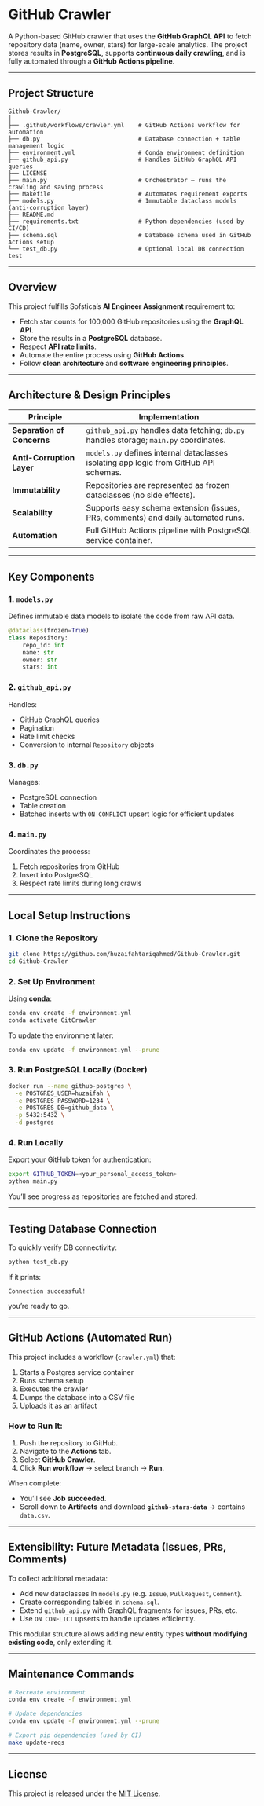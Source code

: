 # GitHub Crawler

A Python-based GitHub crawler that uses the **GitHub GraphQL API** to fetch repository data (name, owner, stars) for large-scale analytics.
The project stores results in **PostgreSQL**, supports **continuous daily crawling**, and is fully automated through a **GitHub Actions pipeline**.

---

## Project Structure

```
Github-Crawler/
│
├── .github/workflows/crawler.yml    # GitHub Actions workflow for automation
├── db.py                            # Database connection + table management logic
├── environment.yml                  # Conda environment definition
├── github_api.py                    # Handles GitHub GraphQL API queries
├── LICENSE
├── main.py                          # Orchestrator – runs the crawling and saving process
├── Makefile                         # Automates requirement exports
├── models.py                        # Immutable dataclass models (anti-corruption layer)
├── README.md
├── requirements.txt                 # Python dependencies (used by CI/CD)
├── schema.sql                       # Database schema used in GitHub Actions setup
└── test_db.py                       # Optional local DB connection test
```

---

## Overview

This project fulfills Sofstica’s **AI Engineer Assignment** requirement to:

* Fetch star counts for 100,000 GitHub repositories using the **GraphQL API**.
* Store the results in a **PostgreSQL** database.
* Respect **API rate limits**.
* Automate the entire process using **GitHub Actions**.
* Follow **clean architecture** and **software engineering principles**.

---

## Architecture & Design Principles

| Principle                  | Implementation                                                                         |
| -------------------------- | -------------------------------------------------------------------------------------- |
| **Separation of Concerns** | `github_api.py` handles data fetching; `db.py` handles storage; `main.py` coordinates. |
| **Anti-Corruption Layer**  | `models.py` defines internal dataclasses isolating app logic from GitHub API schemas.  |
| **Immutability**           | Repositories are represented as frozen dataclasses (no side effects).                  |
| **Scalability**            | Supports easy schema extension (issues, PRs, comments) and daily automated runs.       |
| **Automation**             | Full GitHub Actions pipeline with PostgreSQL service container.                        |

---

## Key Components

### 1. `models.py`

Defines immutable data models to isolate the code from raw API data.

```python
@dataclass(frozen=True)
class Repository:
    repo_id: int
    name: str
    owner: str
    stars: int
```

### 2. `github_api.py`

Handles:

* GitHub GraphQL queries
* Pagination
* Rate limit checks
* Conversion to internal `Repository` objects

### 3. `db.py`

Manages:

* PostgreSQL connection
* Table creation
* Batched inserts with `ON CONFLICT` upsert logic for efficient updates

### 4. `main.py`

Coordinates the process:

1. Fetch repositories from GitHub
2. Insert into PostgreSQL
3. Respect rate limits during long crawls

---

## Local Setup Instructions

### 1. Clone the Repository

```bash
git clone https://github.com/huzaifahtariqahmed/Github-Crawler.git
cd Github-Crawler
```

### 2. Set Up Environment

Using **conda**:

```bash
conda env create -f environment.yml
conda activate GitCrawler
```

To update the environment later:

```bash
conda env update -f environment.yml --prune
```

### 3. Run PostgreSQL Locally (Docker)

```bash
docker run --name github-postgres \
  -e POSTGRES_USER=huzaifah \
  -e POSTGRES_PASSWORD=1234 \
  -e POSTGRES_DB=github_data \
  -p 5432:5432 \
  -d postgres
```

### 4. Run Locally

Export your GitHub token for authentication:

```bash
export GITHUB_TOKEN=<your_personal_access_token>
python main.py
```

You’ll see progress as repositories are fetched and stored.

---

## Testing Database Connection

To quickly verify DB connectivity:

```bash
python test_db.py
```

If it prints:

```
Connection successful!
```

you’re ready to go.

---

## GitHub Actions (Automated Run)

This project includes a workflow (`crawler.yml`) that:

1. Starts a Postgres service container
2. Runs schema setup
3. Executes the crawler
4. Dumps the database into a CSV file
5. Uploads it as an artifact

### How to Run It:

1. Push the repository to GitHub.
2. Navigate to the **Actions** tab.
3. Select **GitHub Crawler**.
4. Click **Run workflow** → select branch → **Run**.

When complete:

* You’ll see **Job succeeded**.
* Scroll down to **Artifacts** and download **`github-stars-data`** → contains `data.csv`.

---

## Extensibility: Future Metadata (Issues, PRs, Comments)

To collect additional metadata:

* Add new dataclasses in `models.py` (e.g. `Issue`, `PullRequest`, `Comment`).
* Create corresponding tables in `schema.sql`.
* Extend `github_api.py` with GraphQL fragments for issues, PRs, etc.
* Use `ON CONFLICT` upserts to handle updates efficiently.

This modular structure allows adding new entity types **without modifying existing code**, only extending it.

---

## Maintenance Commands

```bash
# Recreate environment
conda env create -f environment.yml

# Update dependencies
conda env update -f environment.yml --prune

# Export pip dependencies (used by CI)
make update-reqs
```

---

## License

This project is released under the [MIT License](LICENSE).